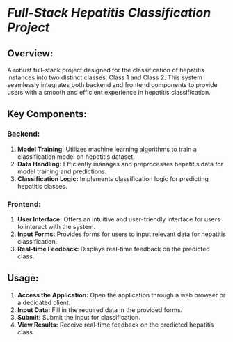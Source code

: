 # *Full-Stack Hepatitis Classification Project*

## Overview:
A robust full-stack project designed for the classification of hepatitis instances into two distinct classes: Class 1 and Class 2. This system seamlessly integrates both backend and frontend components to provide users with a smooth and efficient experience in hepatitis classification.

## Key Components:

### Backend:

1. **Model Training:** Utilizes machine learning algorithms to train a classification model on hepatitis dataset.
3. **Data Handling:** Efficiently manages and preprocesses hepatitis data for model training and predictions.
4. **Classification Logic:** Implements classification logic for predicting hepatitis classes.

### Frontend:

1. **User Interface:** Offers an intuitive and user-friendly interface for users to interact with the system.
2. **Input Forms:** Provides forms for users to input relevant data for hepatitis classification.
3. **Real-time Feedback:** Displays real-time feedback on the predicted class.

## Usage:

1. **Access the Application:** Open the application through a web browser or a dedicated client.
2. **Input Data:** Fill in the required data in the provided forms.
3. **Submit:** Submit the input for classification.
4. **View Results:** Receive real-time feedback on the predicted hepatitis class.
